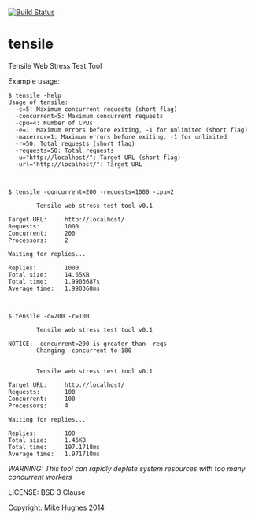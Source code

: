 [![Build Status](https://drone.io/github.com/Intermernet/tensile/status.png)](https://drone.io/github.com/Intermernet/tensile/latest)

tensile
=======

Tensile Web Stress Test Tool

Example usage:

    $ tensile -help
    Usage of tensile:
      -c=5: Maximum concurrent requests (short flag)
      -concurrent=5: Maximum concurrent requests
      -cpu=4: Number of CPUs
      -e=1: Maximum errors before exiting, -1 for unlimited (short flag)
      -maxerror=1: Maximum errors before exiting, -1 for unlimited
      -r=50: Total requests (short flag)
      -requests=50: Total requests
      -u="http://localhost/": Target URL (short flag)
      -url="http://localhost/": Target URL
    

    
    $ tensile -concurrent=200 -requests=1000 -cpu=2

            Tensile web stress test tool v0.1
    
    Target URL:     http://localhost/
    Requests:       1000
    Concurrent:     200
    Processors:     2

    Waiting for replies...
    
    Replies:        1000
    Total size:     14.65KB
    Total time:     1.9903687s
    Average time:   1.990368ms



    $ tensile -c=200 -r=100

            Tensile web stress test tool v0.1

    NOTICE: -concurrent=200 is greater than -reqs
            Changing -concurrent to 100
    

            Tensile web stress test tool v0.1
    
    Target URL:     http://localhost/
    Requests:       100
    Concurrent:     100
    Processors:     4

    Waiting for replies...
    
    Replies:        100
    Total size:     1.46KB
    Total time:     197.1718ms
    Average time:   1.971718ms

*WARNING: This tool can rapidly deplete system resources with too many concurrent workers*

LICENSE: BSD 3 Clause

Copyright: Mike Hughes 2014